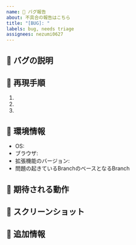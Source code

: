 ```yaml
---
name: 🐛 バグ報告
about: 不具合の報告はこちら
title: "[BUG]: "
labels: bug, needs triage
assignees: nezumi0627
---
```


## 🐛 バグの説明

<!-- バグの内容を簡潔に説明してください -->

## 🔄 再現手順

1.
2.
3.

## 📱 環境情報

- OS: <!-- 例: Windows 10, macOS 13.0 -->
- ブラウザ: <!-- 例: Chrome 120.0.0, Firefox 121.0 -->
- 拡張機能のバージョン: <!-- 例: v1.0.0 -->
- 問題の起きているBranchのベースとなるBranch <!-- 例: develop -->

## 🤔 期待される動作

<!-- 本来どのように動作するべきか説明してください -->

## 📸 スクリーンショット

<!-- 可能であれば、問題の説明に役立つスクリーンショットを追加してください -->

## 📝 追加情報

<!-- その他、問題の解決に役立つ情報があれば記載してください -->
